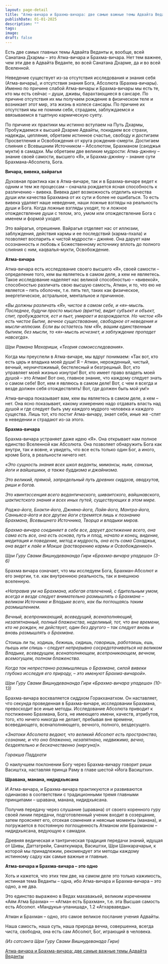 ```yaml
---
layout: page-detail
title: "Атма-вичара и Брахма-вичара: две самые важные темы Адвайта Веданты"
publishDate: 01-01-2025
description: ""
tags:
image:
draft: false
---
```


Есть две самых главных темы Адвайта Веданты и, вообще, всей Санатана Дхармы – это Атма-вичара и Брахма-вичара. Нет тем важнее, чем эти две в Адвайта Веданте, во всей Санатана Дхарме, да и во всей Вселенной. 

Неведение существует из-за отсутствия исследования и знания себя (Атма-вичары), и отсутствия знания Бога, Абсолюта (Брахма-вичары). Именно по причине слабой Атма-вичары и Брахма-вичары мы есть те, кто мы есть сейчас – души, дживы, барахтающиеся в сансаре. По причине отсутствия их мы получаем рождение в физическом теле и возникает этот мир, эта жизнь в колесе сансары. По причине их отсутствия мы не помним себя, страдаем, заблуждаемся и ввязываемся в тщетную кармическую суету. 

По причине их практики мы истинно вступаем на Путь Дхармы, Пробуждаемся к высшей Дхарме Адвайты, покидаем все страхи, надежды, цепляния, обретаем истинное счастье, свободу и достигаем Просветления и Освобождения от круга рождения-смерти. Достигаем слияния с Всевышним Источником – Абсолютом, Брахманом (саюджья мукти) в самадхи. Мы обретаем две великие мудрости: Атма-джняну – знание своей самости, высшего «Я», и Брахма-джняну – знание сути Брахмана-Абсолюта, Бога. 

**Вичара, вивека, вайрагья**

Духовная практика как в Атма-вичаре, так и в Брахма-вичаре ведет к одним и тем же процессам – сначала рождается ясная способность к различению – вивека. Вивека дает возможность отделить качества души или качества Брахмана от их сути и более не ошибаться. То есть вивека удаляет наше неведение, наши ложные взгляды на реальность души и Бога. Когда ложные взгляды уходят, то и ложное отождествление души с телом, эго, умом или отождествление Бога с именем и формой уходят. 

Это вайрагья, отрешение. Вайрагья отделяет нас от иллюзии, заблуждения, действия кармы и ее последствий (карма-пхала) и позволяет воспарить к чистой мудрости – джняне. Она дарует нам осознанность и любовь к Божественному источнику вплоть до полного слияния с ним, каqвалья-мукти, Освобождение. 

**Атма-вичара**

Атма-вичара есть исследование своего высшего «Я», своей самости – определение того, кем вы являетесь в самом деле, а кем не являетесь. Такое исследование наделяет нас великой способностью – «вивекой», способностью различать свою высшую самость, Атман, и то, что ею не является – пять оболочек, т.е. пять тел, таких как физическое, энергетическое, астральное, ментальное и причинное. 

_«Вы должны различать «Я», чистое в самом себе, и «я»-мысль. Последнее, будучи просто мыслью (вритти), видит субъект и объект, спит, пробуждается, ест и пьет, умирает и возрождается. Но чистое «Я» есть чистое Бытие, вечное существование, свободное от неведения и мысли-иллюзии. Если вы остаетесь тем «Я», вашим единственным бытием, без мысли, то «я»-мысль исчезнет, и заблуждение пропадет навсегда»._

_Шри Рамана Махариши, «Теория самоисследования»._ 

Когда мы преуспели в Атма-вичаре, мы вдруг понимаем: «Так вот, кто есть царь и владыка моей души! Я – Атман, нерожденный, чистый, вечный, неуничтожимый, бестелесный и безгрешный. Вот, кто управляет моей жизнью изнутри! Вот, кто имеет право владеть моей душой – это Атман! Вот оно, главное знание, что каждому следует знать о самом себе! Вот, кем я являюсь в самом деле! Вот, с чем я всегда и везде должен себя отождествлять! Вот, где должен быть мой ум!»

Атма-вичара показывает вам, кем вы являетесь в самом деле, а кем – нет. Она ясно показывает, какому измерению надо отдавать власть над душой и где следует быть уму каждого мудрого человека и каждого существа. Лишь тот, кто постиг Атма-вичару, знает себя, иные же -спят в неведении и страдают из-за этого. 

**Брахма-вичара**

Брахма-вичара устраняет даже идею «Я». Она открывает нам полное единство Вселенной как Абсолюта. Она позволяет обнаружить Бога как внутри, так и вовне, и увидеть, что все есть только один Бог, а иного, кроме Бога, в реальности ничего нет. 

_«Это сущность знания всех школ веданты, мимансы, ньяи, санкхьи, йоги и вайшешики, а также буддизма и джайнизма._ 

_Это великий, прямой, запредельный путь древних сиддхов, авадхутов, риши и богов._ 

_Это квинтэссенция всего ведантического, шиваитского, вайшнавского, шактистского знания и всех иных путей, существующих в этом мире._ 

_Раджа-йога, Бхакти-йога, Джняна-йога, Лайя-йога, Мантра-йога, Санньяса-йога и все другие йоги стремятся лишь к познанию Брахмана, Всевышнего Источника, Творца и владыки миров._ 

_Брахма-вичара соединяет в себе все, дарует достижение всего, она сама есть все, она есть основа, путь и плод, начало и конец, видение, медитация и поведение, метод и мудрость, она есть сама Сахаджья, она ведет к лайе и Мокше (растворению кармы и Освобождению)»._ 

_Шри Гуру Свами Вишнудевананда Гири «Брахма-вичара упадеша» (3-6)_ 

Брахма вичара означает, что мы исследуем Бога, Брахман-Абсолют и его энергии, т.е. как внутреннюю реальность, так и внешнюю вселенную. 

_«Направив ум на Брахмана, избегая отвлечений, с бдительным умом, всегда и везде следует внимательно размышлять о Брахмане – великом Источнике и Владыке всего, как бы поглощаясь таким размышлением._ 

_Вечный, всепроникающий, всеведущий, всенаполняющий, незапятнанный, полный блаженства, неделимый, тот, что вне времени, кто не рожден, не действует, один без другого – так следует вновь и вновь размышлять о Брахмане._

_Стоишь ли ты, ходишь, бежишь, сидишь, говоришь, работаешь, ешь, пьешь или спишь – следует непрерывно сосредотачиваться на великом Владыке, всеведущем, всенаполняющем, всепроникающем, вечном, всемогущем, полном блаженства._ 

_Когда так непрестанно размышляешь о Брахмане, силой вивеки глубоко исследуя его природу, – это именуют Брахма-вичарой»._ 

_Шри Гуру Свами Вишнудевананда Гири «Брахма-вичара упадеша» (10-13)_ 

Брахма-вичара восхваляется сиддхом Горакханатхом. Он наставляет, что секунда проведенная в Брахма-вичаре, исследовании Брахмана, превосходит все иные методы. Исследование Абсолюта приводит к постижению Брахмана, Бога, не имеющего имени, качеств, атрибутов, того, кто ничего никогда не делает, пребывая вне времени, всеведающего, всенаполняющего, вечного, полного, вездесущего. 

_«Знатоки Абсолюта ведают, что великий Абсолют есть пространство, сознание, и что оно блаженно, незапятнано, недвижимо, вечно, бездеятельно и бескачественно (ниргуна)»._ 

_Горакша Паддхати_ 

О наилучшем поклонении Богу через Брахма-вичару говорит риши Васиштха, наставляя принца Раму в главе шестой «Йога Васиштхи». 

**Шравана, манана, нидидхьясана**

И Атма-вичара, и Брахма-вичара практикуются и развиваются одинаково в соответствии с традиционными тремя главными принципами – шравана, манана, нидидхьясана. 

Получив передачу через слушание (шравана) от своего коренного гуру своей линии передачи, подготовленный ученик входит в созерцание, затем проясняет его, отсекая сомнения и неясные моменты (манана), и погружается в постоянную поглощенность Атманом или Брахманом – нидидхьясана, ведующую к самадхи. 

Древняя ведическая и тантрическая традиция передачи знаний, идущая от Шивы, Даттатрейи, Санаткумара, Васиштхи, Шри Шанкарачарьи, к которой мы принадлежим, рекомендует эти методы каждому истинному садху как самые важные и главные. 

**Атма-вичара и Брахма-вичара – это одно**

Хоть и кажется, что этих тем две, на самом деле это только кажимость, истинная тема Веданты – одна, ибо Атма-вичара и Брахма-вичара – это одно, а не два. 

Это единство выражено в Ведах махавакьей, великим изречением «Аям Атма Брахма» — «Атман есть Брахман», т.е. эта Высшая самость есть Абсолют. «Мандукья-упанишад», 1.2 «Атхарваведы».

Атман и Брахман – одно, это самое великое послание учения Адвайты. 

Наша самость, наша суть, наша природа вечна, совершенна, всегда чиста, свободна, она есть сам Абсолют, Бог, играющий в человека. 

_(Из сатсанга Шри Гуру Свами Вишнудеванада Гири)_

[Атма-вичара и Брахма-вичара: две самые важные темы Адвайта Веданты](/binaries/file/news/f%5F3194.docx)
